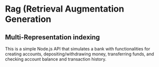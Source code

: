 # Rag (Retrieval Augmentation Generation


## Multi-Representation indexing
This is a simple Node.js API that simulates a bank with functionalities for creating accounts, depositing/withdrawing money, transferring funds, and checking account balance and transaction history.
